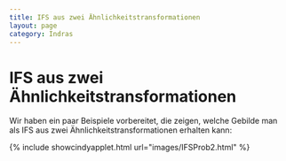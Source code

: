 ```yaml
---
title: IFS aus zwei Ähnlichkeitstransformationen
layout: page
category: Indras
---
```


# IFS aus zwei Ähnlichkeitstransformationen

Wir haben ein paar Beispiele vorbereitet, die zeigen, welche Gebilde man als IFS aus zwei Ähnlichkeitstransformationen erhalten kann:


{% include showcindyapplet.html url="images/IFSProb2.html" %}

